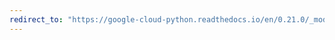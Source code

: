 ```yaml
---
redirect_to: "https://google-cloud-python.readthedocs.io/en/0.21.0/_modules/google/cloud/logging/metric.html"
---
```

